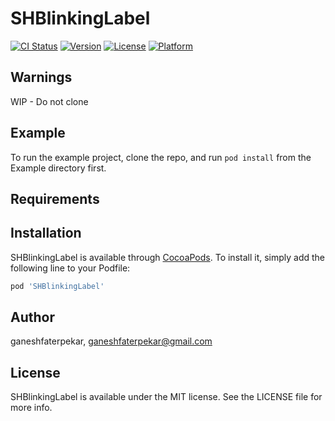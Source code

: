 # SHBlinkingLabel

[![CI Status](https://img.shields.io/travis/ganeshfaterpekar/SHBlinkingLabel.svg?style=flat)](https://travis-ci.org/ganeshfaterpekar/SHBlinkingLabel)
[![Version](https://img.shields.io/cocoapods/v/SHBlinkingLabel.svg?style=flat)](https://cocoapods.org/pods/SHBlinkingLabel)
[![License](https://img.shields.io/cocoapods/l/SHBlinkingLabel.svg?style=flat)](https://cocoapods.org/pods/SHBlinkingLabel)
[![Platform](https://img.shields.io/cocoapods/p/SHBlinkingLabel.svg?style=flat)](https://cocoapods.org/pods/SHBlinkingLabel)

## Warnings
WIP - Do not clone

## Example

To run the example project, clone the repo, and run `pod install` from the Example directory first.

## Requirements

## Installation

SHBlinkingLabel is available through [CocoaPods](https://cocoapods.org). To install
it, simply add the following line to your Podfile:

```ruby
pod 'SHBlinkingLabel'
```

## Author

ganeshfaterpekar, ganeshfaterpekar@gmail.com

## License

SHBlinkingLabel is available under the MIT license. See the LICENSE file for more info.

